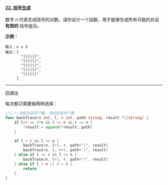 #### [22. 括号生成](https://leetcode-cn.com/problems/generate-parentheses/)

数字 *n* 代表生成括号的对数，请你设计一个函数，用于能够生成所有可能的并且 **有效的** 括号组合。

**示例：**

```
输入：n = 3
输出：[
       "((()))",
       "(()())",
       "(())()",
       "()(())",
       "()()()"
     ]
```

----

回溯法

每次都只需要做两种选择：

```go
//l,r:当前左括号个数，当前右括号个数
func backTrace(n int, l, r int, path string, result *[]string) {
	if l+r == 2*n && l <= n && r <= n {
		*result = append(*result, path)
	}

	if l > r && l <= n {
		backTrace(n, l+1, r, path+"(", result)
		backTrace(n, l, r+1, path+")", result)
	} else if l <= r && l <= n {
		backTrace(n, l+1, r, path+"(", result)
	} else if l > n || r > n {
		return
	}
}
```

